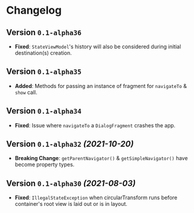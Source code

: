 # Changelog

## Version `0.1-alpha36`

- **Fixed**: `StateViewModel`'s history will also be considered during initial destination(s) creation.

## Version `0.1-alpha35`

- **Added**: Methods for passing an instance of fragment for `navigateTo` & `show` call.

## Version `0.1-alpha34` 

- **Fixed**: Issue where `navigateTo` a `DialogFragment` crashes the app.

## Version `0.1-alpha32` _(2021-10-20)_

- **Breaking Change**: `getParentNavigator()` & `getSimpleNavigator()` have become property types.

## Version `0.1-alpha30` _(2021-08-03)_

- **Fixed**: `IllegalStateException` when circularTransform runs before container's root view is laid out or is in layout.
